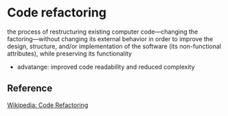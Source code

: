 # Code refactoring

the process of restructuring existing computer code—changing the factoring—without changing its external behavior in order to improve the design, structure, and/or implementation of the software (its non-functional attributes), while preserving its functionality

- advatange: improved code readability and reduced complexity

## Reference

[Wikipedia: Code Refactoring](https://en.wikipedia.org/wiki/Code_refactoring)
